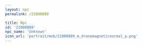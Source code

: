 ```yaml
---
layout: npc
permalink: /21000889

title: Npc
id: '21000889'
npc_name: 'Unknown'
icon_url: 'portrait/mob/21000889_m_dronemagneticnormal_p.png'
---
```

